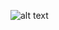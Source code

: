 ![alt text](https://github.com/satvick16/transfer-learning-yolov3/blob/master/images/loss_curve.png.png?raw=true)